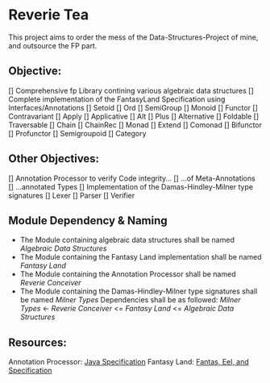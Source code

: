 # Reverie Tea

This project aims to order the mess of the Data-Structures-Project of mine, and outsource the FP part.

## Objective:
[] Comprehensive fp Library contining various algebraic data structures
[] Complete implementation of the FantasyLand Specification using Interfaces/Annotations
  [] Setoid
  [] Ord
  [] SemiGroup
  [] Monoid
  [] Functor
  [] Contravariant
  [] Apply
  [] Applicative
  [] Alt
  [] Plus
  [] Alternative
  [] Foldable
  [] Traversable
  [] Chain
  [] ChainRec
  [] Monad
  [] Extend
  [] Comonad
  [] Bifunctor
  [] Profunctor
  [] Semigroupoid
  [] Category

## Other Objectives:
[] Annotation Processor to verify Code integrity…
  [] …of Meta-Annotations
  [] …annotated Types
[] Implementation of the Damas-Hindley-Milner type signatures
  [] Lexer
  [] Parser
  [] Verifier

## Module Dependency & Naming
- The Module containing algebraic data structures shall be named _Algebraic Data Structures_
- The Module containing the Fantasy Land implementation shall be named _Fantasy Land_
- The Module containing the Annotation Processor shall be named _Reverie Conceiver_
- The Module containing the Damas-Hindley-Milner type signatures shall be named _Milner Types_
Dependencies shall be as followed:
_Milner Types_ <- _Reverie Conceiver_ <= _Fantasy Land_ <= _Algebraic Data Structures_

## Resources:
  Annotation Processor: [Java Specification](https://docs.oracle.com/en/java/javase/15/docs/api/java.compiler/javax/lang/model/type/package-summary.html)
  Fantasy Land: [Fantas, Eel, and Specification](http://www.tomharding.me/fantasy-land/ "by Tom Harding")
